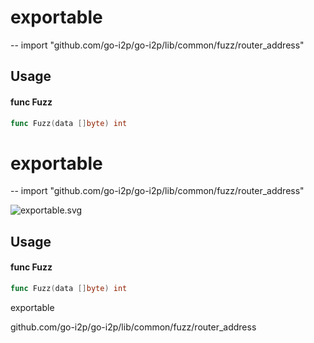 # exportable
--
    import "github.com/go-i2p/go-i2p/lib/common/fuzz/router_address"


## Usage

#### func  Fuzz

```go
func Fuzz(data []byte) int
```

# exportable
--
    import "github.com/go-i2p/go-i2p/lib/common/fuzz/router_address"



![exportable.svg](exportable)

## Usage

#### func  Fuzz

```go
func Fuzz(data []byte) int
```



exportable

github.com/go-i2p/go-i2p/lib/common/fuzz/router_address
